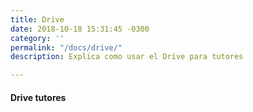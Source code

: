 ```yaml
---
title: Drive
date: 2018-10-18 15:31:45 -0300
category: ''
permalink: "/docs/drive/"
description: Explica como usar el Drive para tutores

---
```

#### Drive tutores